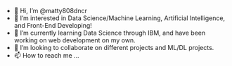 - 👋 Hi, I’m @matty808dncr
- 👀 I’m interested in Data Science/Machine Learning, Artificial Intelligence, and Front-End Developing!
- 🌱 I’m currently learning Data Science through IBM, and have been working on web development on my own.
- 💞️ I’m looking to collaborate on different projects and ML/DL projects.
- 📫 How to reach me ...

<!---
matty808dncr/matty808dncr is a ✨ special ✨ repository because its `README.md` (this file) appears on your GitHub profile.
You can click the Preview link to take a look at your changes.
--->

